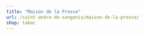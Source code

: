 ```yaml
---
title: "Maison de la Presse"
url: /saint-andre-de-sangonis/maison-de-la-presse/
shop: tabac
---
```

